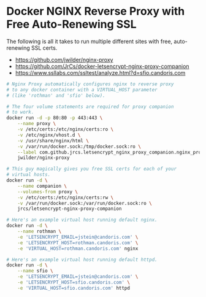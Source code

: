# Docker NGINX Reverse Proxy with Free Auto-Renewing SSL

The following is all it takes to run multiple different sites with 
free, auto-renewing SSL certs.

* https://github.com/jwilder/nginx-proxy
* https://github.com/JrCs/docker-letsencrypt-nginx-proxy-companion
* https://www.ssllabs.com/ssltest/analyze.html?d=sfio.candoris.com

```sh
# Nginx Proxy automatically configures nginx to reverse proxy
# to any docker container with a VIRTUAL_HOST parameter 
# (like 'rothman' and 'sfio' below).

# The four volume statements are required for proxy companion 
# to work.
docker run -d -p 80:80 -p 443:443 \
    --name proxy \
    -v /etc/certs:/etc/nginx/certs:ro \
    -v /etc/nginx/vhost.d \
    -v /usr/share/nginx/html \
    -v /var/run/docker.sock:/tmp/docker.sock:ro \
    --label com.github.jrcs.letsencrypt_nginx_proxy_companion.nginx_proxy=true \
    jwilder/nginx-proxy

# This guy magically gives you free SSL certs for each of your
# virtual hosts.
docker run -d \
    --name companion \
    --volumes-from proxy \
    -v /etc/certs:/etc/nginx/certs:rw \
    -v /var/run/docker.sock:/var/run/docker.sock:ro \
    jrcs/letsencrypt-nginx-proxy-companion

# Here's an example virtual host running default nginx.
docker run -d \
    --name rothman \
    -e 'LETSENCRYPT_EMAIL=jstein@candoris.com' \
    -e 'LETSENCRYPT_HOST=rothman.candoris.com' \
    -e 'VIRTUAL_HOST=rothman.candoris.com' nginx

# Here's an example virtual host running default httpd.
docker run -d \
    --name sfio \
    -e 'LETSENCRYPT_EMAIL=jstein@candoris.com' \
    -e 'LETSENCRYPT_HOST=sfio.candoris.com' \
    -e 'VIRTUAL_HOST=sfio.candoris.com' httpd
```
